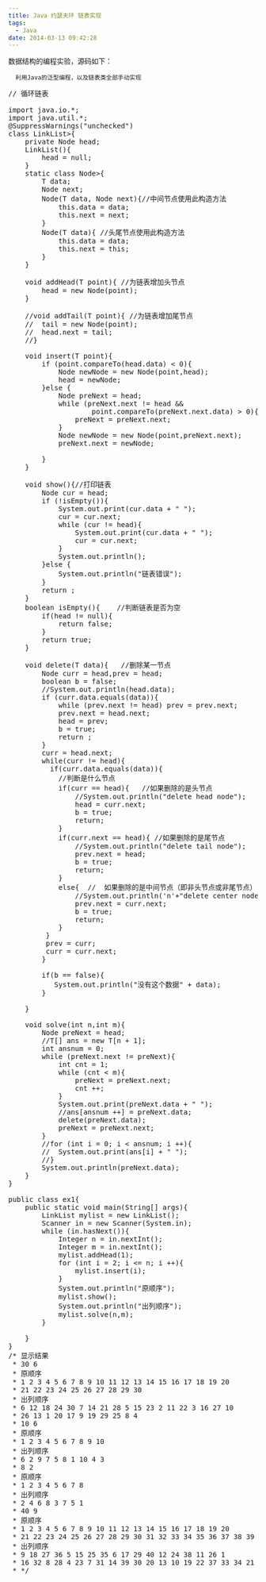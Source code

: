 ```yaml
---
title: Java 约瑟夫环 链表实现
tags:
  - Java
date: 2014-03-13 09:42:28
---
```


  数据结构的编程实验，源码如下：

	  利用Java的泛型编程，以及链表类全部手动实现

<pre class="brush:java">
// 循环链表

import java.io.*;
import java.util.*;
@SuppressWarnings("unchecked")
class LinkList<T extends Comparable<T>>{
	private Node<T> head;
	LinkList(){
		head = null;
	}
	static class Node<T extends Comparable<T>>{
		T data;
		Node<T> next;
		Node(T data, Node<T> next){//中间节点使用此构造方法
			this.data = data;
			this.next = next;
		}
		Node(T data){ //头尾节点使用此构造方法
			this.data = data; 
			this.next = this;
		}
	} 

	void addHead(T point){ //为链表增加头节点
		head = new Node<T>(point);
	}

	//void addTail(T point){ //为链表增加尾节点
	//	tail = new Node<T>(point);
	//	head.next = tail;
	//}

	void insert(T point){
		if (point.compareTo(head.data) < 0){
			Node<T> newNode = new Node(point,head);
			head = newNode;	
		}else {
			Node<T> preNext = head;
			while (preNext.next != head && 
					point.compareTo(preNext.next.data) > 0){
				preNext = preNext.next;
			}
			Node<T> newNode = new Node(point,preNext.next);
			preNext.next = newNode;

		}
	}

	void show(){//打印链表
		Node<T> cur = head;
		if (!isEmpty()){
			System.out.print(cur.data + " ");
			cur = cur.next;
			while (cur != head){
				System.out.print(cur.data + " ");
				cur = cur.next;
			}
			System.out.println();
		}else {
			System.out.println("链表错误");
		}
		return ;
	}
	boolean isEmpty(){    //判断链表是否为空  
		if(head != null){    
			return false;    
		}    
		return true;    
    }   

	void delete(T data){   //删除某一节点  
		Node<T> curr = head,prev = head;  
		boolean b = false;
		//System.out.println(head.data);
		if (curr.data.equals(data)){
			while (prev.next != head) prev = prev.next;
			prev.next = head.next;
			head = prev;
			b = true;
			return ;
		}
		curr = head.next;
		while(curr != head){  
		  if(curr.data.equals(data)){  
			//判断是什么节点  
			if(curr == head){   //如果删除的是头节点  
				//System.out.println("delete head node");  
				head = curr.next;  
				b = true;  
				return;  
			}  
			if(curr.next == head){ //如果删除的是尾节点  
				//System.out.println("delete tail node");    
				prev.next = head;  
				b = true;  
				return;  
			}  
			else{  //  如果删除的是中间节点（即非头节点或非尾节点）  
				//System.out.println(&#39;n&#39;+"delete center node");  
				prev.next = curr.next;  
				b = true;  
				return;  
			}  
         }  
		 prev = curr;  
		 curr = curr.next;   
		}

		if(b == false){  
		   System.out.println("没有这个数据" + data);  
		}     

	}  

	void solve(int n,int m){
		Node<T> preNext = head;
		//T[] ans = new T[n + 1];
		int ansnum = 0;
		while (preNext.next != preNext){
			int cnt = 1;
			while (cnt < m){
				preNext = preNext.next;
				cnt ++;
			}
			System.out.print(preNext.data + " ");
			//ans[ansnum ++] = preNext.data;
			delete(preNext.data);
			preNext = preNext.next;
		}
		//for (int i = 0; i < ansnum; i ++){
		//	System.out.print(ans[i] + " ");
		//}
		System.out.println(preNext.data);
	}
}

public class ex1{
	public static void main(String[] args){
		LinkList<Integer> mylist = new LinkList<Integer>();
		Scanner in = new Scanner(System.in);
		while (in.hasNext()){
			Integer n = in.nextInt();
			Integer m = in.nextInt();
			mylist.addHead(1);
			for (int i = 2; i <= n; i ++){
				mylist.insert(i);
			}
			System.out.println("原顺序");
			mylist.show();
			System.out.println("出列顺序");
			mylist.solve(n,m);
		}

	}
}
/* 显示结果
 * 30 6
 * 原顺序
 * 1 2 3 4 5 6 7 8 9 10 11 12 13 14 15 16 17 18 19 20 
 * 21 22 23 24 25 26 27 28 29 30 
 * 出列顺序
 * 6 12 18 24 30 7 14 21 28 5 15 23 2 11 22 3 16 27 10 
 * 26 13 1 20 17 9 19 29 25 8 4
 * 10 6
 * 原顺序
 * 1 2 3 4 5 6 7 8 9 10 
 * 出列顺序
 * 6 2 9 7 5 8 1 10 4 3
 * 8 2
 * 原顺序
 * 1 2 3 4 5 6 7 8 
 * 出列顺序
 * 2 4 6 8 3 7 5 1
 * 40 9
 * 原顺序
 * 1 2 3 4 5 6 7 8 9 10 11 12 13 14 15 16 17 18 19 20 
 * 21 22 23 24 25 26 27 28 29 30 31 32 33 34 35 36 37 38 39 40 
 * 出列顺序
 * 9 18 27 36 5 15 25 35 6 17 29 40 12 24 38 11 26 1 
 * 16 32 8 28 4 23 7 31 14 39 30 20 13 10 19 22 37 33 34 21 2 3
 * */
</pre>

	 